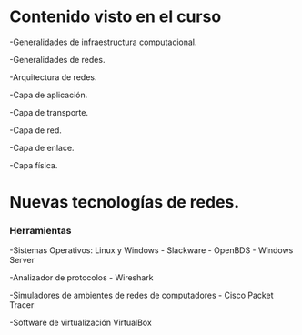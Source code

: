 # Contenido visto en el curso

-Generalidades de infraestructura computacional.

-Generalidades de redes.

-Arquitectura de redes.

-Capa de aplicación.

-Capa de transporte.

-Capa de red.

-Capa de enlace.

-Capa física.

# Nuevas tecnologías de redes.

### Herramientas

-Sistemas Operativos: Linux y Windows - Slackware - OpenBDS - Windows Server

-Analizador de protocolos - Wireshark

-Simuladores de ambientes de redes de computadores - Cisco Packet Tracer

-Software de virtualización VirtualBox
